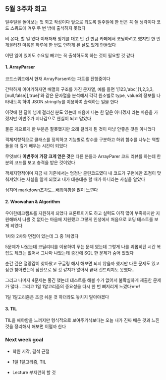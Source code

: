## 5월 3주차 회고

일주일을 돌아보는 첫 회고 작성이다 앞으로 되도록 일주일에 한 번은 꼭 쓸 생각이다
코드 스쿼드에 겨우 두 번 밖에 출석하지 못했다

비 온다, 할 일 있다 이래저래 핑계를 대고 안 간 만큼 카페에서 코딩하려고 했지만 한 번 게을러진 마음은 하루에 한 번도 안하게 된 날도 있게 만들었다

어떤 일이 있어도 수요일 빼고는 꼭 출석하도록 하는 것이 필요할 것 같다

#### 1. ArrayParser

코드스쿼드에서 현재 ArrayParser라는 파트를 진행중이다

간략하게 이야기하자면 배열의 구조를 가진 문자열, 예를 들면 '[123,'abc',[1,2,3,3,[null,false]],true]'와 같은 문자열을 분석해서 각각 원소별로 type, value의 정보를 나타내도록 하여 JSON.stringify를 이용하여 출력하는 일을 한다

이것에 한 달이 넘게 걸리신 분도 있는데 처음에 나는 한 달은 아니겠지 라는 마음을 가졌지만 이번주가 지나감으로 현실이 되고 말았다

물론 게으르게 한 부분은 잘못했지만 오래 걸리게 된 것이 마냥 안좋은 것은 아니었다

객체지향적으로 클래스를 정의하고 기능별로 함수를 구분하고 하위 함수를 나누는 역할들을 더 깊게 배우는 시간이 되었다

무엇보다 **이번주에 가장 크게 얻은 것**은 다른 분들과 ArrayParer 코드 리뷰를 하는데 한 분의 코드를 보고 충격을 받은 것이었다

객체지향적이며 지금 내 기준에서는 엄청난 클린코드였다 내 코드가 구현에만 초점이 맞춰져있다는 사실을 알게 되었고 내가 대충대충 할 때가 아니라는 사실을 알았다

심지어 markdown조차도…배워야함을 많이 느낀다

#### 2. Woowahan & Algorithm

우아한테크캠프를 지원하게 되었다 프론트이기도 하고 실력도 아직 많이 부족하지만 지원해봐서 나쁠 것 없다는 마음에 지원했고 그렇게 인생에서 처음으로 코딩 테스트를 보게 되었다

1차와 2차와 면접이 있는데 그 중 1차였다

5문제가 나왔는데 코딜리티를 이용하여 푸는 문제 였는데 그렇게 나를 괴롭히던 시간 복잡도 체크는 없어서 그나마 나았는데 중간에 SQL 한 문제가 숨어 있었다

순간 깊은 절망감이 찾아왔고 구글링 해서 해보면 되지 않을까 했지만 다른 문제도 있고 잠깐 찾아봤는데 잠깐으로 될 것 같지가 않아서 끝내 건드리지도 못했다..

그리고 나머지 4문제는 풀긴 했는데 테스트를 해볼 수가 없어서 불확실하게 제출한 문제가 많다.. 그리고 1일 1알고리즘의 중요성을 다시 한 번 뼈저리게 느꼈다ㅠㅠ!

1일 1알고리즘은 조금 쉬운 것 하더라도 놓치지 말아야겠다

#### 3. TIL

TIL을 해야함을 느끼지만 형식적으로 보여주기식보다는 오늘 내가 진짜 배운 것과 느낀 것을 정리해서 해보면 어떨까 한다

### Next week goal

- 학원 지각, 결석 근절

- 1일 1알고리즘, TIL

- Lecture 부지런히 할 것

  

